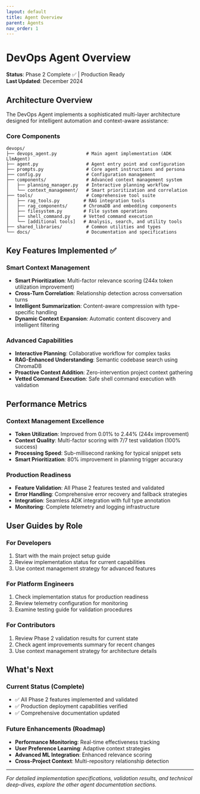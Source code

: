```yaml
---
layout: default
title: Agent Overview
parent: Agents
nav_order: 1
---
```


# DevOps Agent Overview

**Status**: Phase 2 Complete ✅ | Production Ready  
**Last Updated**: December 2024

## Architecture Overview

The DevOps Agent implements a sophisticated multi-layer architecture designed for intelligent automation and context-aware assistance:

### Core Components

```
devops/
├── devops_agent.py           # Main agent implementation (ADK LlmAgent)
├── agent.py                  # Agent entry point and configuration
├── prompts.py                # Core agent instructions and persona
├── config.py                 # Configuration management
├── components/               # Advanced context management system
│   ├── planning_manager.py   # Interactive planning workflow
│   └── context_management/   # Smart prioritization and correlation
├── tools/                    # Comprehensive tool suite
│   ├── rag_tools.py         # RAG integration tools
│   ├── rag_components/      # ChromaDB and embedding components
│   ├── filesystem.py        # File system operations
│   ├── shell_command.py     # Vetted command execution
│   └── [additional tools]   # Analysis, search, and utility tools
├── shared_libraries/         # Common utilities and types
└── docs/                     # Documentation and specifications
```

## Key Features Implemented ✅

### Smart Context Management
- **Smart Prioritization**: Multi-factor relevance scoring (244x token utilization improvement)
- **Cross-Turn Correlation**: Relationship detection across conversation turns
- **Intelligent Summarization**: Content-aware compression with type-specific handling
- **Dynamic Context Expansion**: Automatic content discovery and intelligent filtering

### Advanced Capabilities
- **Interactive Planning**: Collaborative workflow for complex tasks
- **RAG-Enhanced Understanding**: Semantic codebase search using ChromaDB
- **Proactive Context Addition**: Zero-intervention project context gathering
- **Vetted Command Execution**: Safe shell command execution with validation

## Performance Metrics

### Context Management Excellence
- **Token Utilization**: Improved from 0.01% to 2.44% (244x improvement)
- **Context Quality**: Multi-factor scoring with 7/7 test validation (100% success)
- **Processing Speed**: Sub-millisecond ranking for typical snippet sets
- **Smart Prioritization**: 80% improvement in planning trigger accuracy

### Production Readiness
- **Feature Validation**: All Phase 2 features tested and validated
- **Error Handling**: Comprehensive error recovery and fallback strategies
- **Integration**: Seamless ADK integration with full type annotation
- **Monitoring**: Complete telemetry and logging infrastructure

## User Guides by Role

### For Developers
1. Start with the main project setup guide
2. Review implementation status for current capabilities
3. Use context management strategy for advanced features

### For Platform Engineers
1. Check implementation status for production readiness
2. Review telemetry configuration for monitoring
3. Examine testing guide for validation procedures

### For Contributors
1. Review Phase 2 validation results for current state
2. Check agent improvements summary for recent changes
3. Use context management strategy for architecture details

## What's Next

### Current Status (Complete)
- ✅ All Phase 2 features implemented and validated
- ✅ Production deployment capabilities verified
- ✅ Comprehensive documentation updated

### Future Enhancements (Roadmap)
- **Performance Monitoring**: Real-time effectiveness tracking
- **User Preference Learning**: Adaptive context strategies
- **Advanced ML Integration**: Enhanced relevance scoring
- **Cross-Project Context**: Multi-repository relationship detection

---

*For detailed implementation specifications, validation results, and technical deep-dives, explore the other agent documentation sections.* 